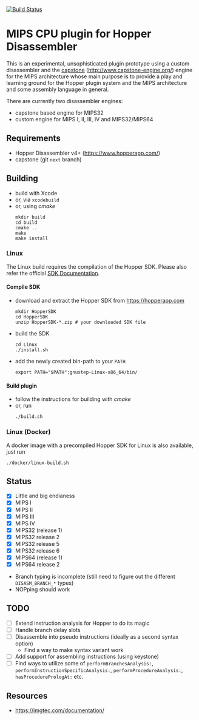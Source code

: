 [![Build Status](https://travis-ci.org/makigumo/MIPSCPU.svg?branch=master)](https://travis-ci.org/makigumo/MIPSCPU)

# MIPS CPU plugin for Hopper Disassembler

This is an experimental, unsophisticated plugin prototype using a custom disassembler and the [capstone](https://github.com/aquynh/capstone) (http://www.capstone-engine.org/) engine for the MIPS architecture whose main purpose is to provide a play and learning ground for the Hopper plugin system and the MIPS architecture and some assembly language in general.

There are currently two disassembler engines:
* capstone based engine for MIPS32
* custom engine for MIPS I, II, III, IV and MIPS32/MIPS64

## Requirements

* Hopper Disassembler v4+ (https://www.hopperapp.com/)
* capstone (git `next` branch)

## Building

* build with Xcode
* or, via `xcodebuild`
* or, using *cmake*
    ```
    mkdir build
    cd build
    cmake ..
    make
    make install
    ```
### Linux

The Linux build requires the compilation of the Hopper SDK.
Please also refer the official [SDK Documentation](https://github.com/makigumo/HopperSDK-v4/blob/master/SDK%20Documentation.pdf). 

#### Compile SDK

* download and extract the Hopper SDK from https://hopperapp.com
    ```
    mkdir HopperSDK
    cd HopperSDK
    unzip HopperSDK-*.zip # your downloaded SDK file
    ```
* build the SDK
    ```
    cd Linux
    ./install.sh
    ```
* add the newly created bin-path to your `PATH`
    ```
    export PATH="$PATH":gnustep-Linux-x86_64/bin/
    ```

#### Build plugin

* follow the instructions for building with *cmake*
* or, run
    ```
    ./build.sh
    ```

### Linux (Docker)

A docker image with a precompiled Hopper SDK for Linux is also available, just run

```
./docker/linux-build.sh
```

## Status

- [x] Little and big endianess
- [x] MIPS I
- [x] MIPS II
- [x] MIPS III
- [x] MIPS IV
- [x] MIPS32 (release 1)
- [x] MIPS32 release 2
- [x] MIPS32 release 5
- [x] MIPS32 release 6
- [x] MIPS64 (release 1)
- [x] MIPS64 release 2
* Branch typing is incomplete (still need to figure out the different `DISASM_BRANCH_*` types)
* NOPping should work

## TODO

* [ ] Extend instruction analysis for Hopper to do its magic
* [ ] Handle branch delay slots
* [ ] Disassemble into pseudo instructions (ideally as a second syntax option)
    * Find a way to make syntax variant work
* [ ] Add support for assembling instructions (using keystone)
* [ ] Find ways to utilize some of `performBranchesAnalysis:`, `performInstructionSpecificAnalysis:`, `performProcedureAnalysis:`, `hasProcedurePrologAt:` etc.

## Resources

* https://imgtec.com/documentation/
